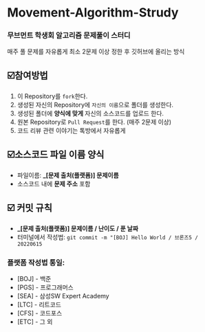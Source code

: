 # Movement-Algorithm-Strudy
###  무브먼트 학생회 알고리즘 문제풀이 스터디

매주 풀 문제를 자유롭게 최소 2문제 이상 정한 후 깃허브에 올리는 방식

## ☑️참여방법

1. 이 Repository를 `fork`한다.
2. 생성된 자신의 Repository에 `자신의 이름`으로 폴더를 생성한다.
3. 생성된 폴더에 **양식에 맞게** 자신의 소스코드를 업로드 한다.
4. 원본 Repository로 `Pull Request`를 한다. (매주 2문제 이상)
5. 코드 리뷰 관련 이야기는 톡방에서 자유롭게


## ☑️소스코드 파일 이름 양식
- 파일이름: **_[문제 출처(플랫폼)] 문제이름**
- 소스코드 내에 **문제 주소** 포함

## ☑️ 커밋 규칙
- **_[문제 출처(플랫폼)] 문제이름 / 난이도 / 푼 날짜**
- 터미널에서 작성법:
  `git commit -m "[BOJ] Hello World / 브론즈5 / 20220615`
### 플랫폼 작성법 통일:
  - [BOJ] - 백준
  - [PGS] - 프로그래머스
  - [SEA] - 삼성SW Expert Academy
  - [LTC] - 리트코드
  - [CFS] - 코드포스
  - [ETC] - 그 외
